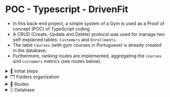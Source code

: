 # POC - Typescript - DrivenFit

- In this back-end project, a simple system of a Gym is used as a Proof of concept (POC) of TypeScript coding.
- A CRUD (Create, Update and Delete) protocol was used for manage two self-explained tables: `Customers` and `Enrollments`.
- The table `Courses` (with gym courses in Portuguese) is already created in the database;
- Furthermore, ranking routes are implemented, aggregating the `courses` and `customers` metrics (see routes below).
<details>
    <summary>👣 Initial steps</summary>

### Install all dependencies

    - After

</details>

<details>
<summary>🗂 Folders organization </summary>

```
├── README.md
├── package-lock.json
├── package.json
├── src
│   ├── controllers
│   │   ├── courses.controllers.ts
│   │   ├── customers.controllers.ts
│   │   └── enrollments.controllers.ts
│   ├── database
│   │   ├── connectionDB.ts
│   │   └── dbdiagram.png
│   ├── index.ts
│   ├── middlewares
│   │   ├── courses.middlewares.ts
│   │   ├── customers.middleware.ts
│   │   └── schemas.validation.ts
│   ├── protocols
│   │   ├── courses-rank.ts
│   │   ├── customer.ts
│   │   ├── customers-rank.ts
│   │   └── enrollment.ts
│   ├── repositories
│   │   ├── courses.repository.ts
│   │   ├── customers.repository.ts
│   │   └── enrollments.repository.ts
│   ├── routes
│   │   ├── courses.routes.ts
│   │   ├── customers.routes.ts
│   │   ├── enrollments.routes.ts
│   │   └── index.ts
│   ├── schemas
│   │   ├── customer.schema.ts
│   │   ├── enrollment.schema.ts
│   │   └── top-query.schema.ts
│   └── services
└── tsconfig.json
```

</details>

<details>
    <summary>🧭 Routes</summary>

</details>

<details>
    <summary>
    🗄️ Database
    </summary>

- Database structure

    <img src="https://github.com/erickssguerra/poc-typescript/blob/main/src/database/dbdiagram.png" alt="database diagram">

- Database dump

    [Dump file](https://github.com/erickssguerra/poc-typescript/blob/main/src/database/dump.sql)

</details>
